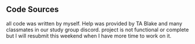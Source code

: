 ## Code Sources
all code was written by myself. Help was provided by TA Blake and many classmates in our study group discord.
project is not functional or complete but I will resubmit this weekend when I have more time to work on it.